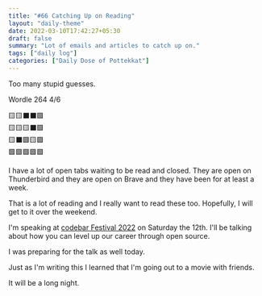 ```yaml
---
title: "#66 Catching Up on Reading"
layout: "daily-theme"
date: 2022-03-10T17:42:27+05:30
draft: false
summary: "Lot of emails and articles to catch up on."
tags: ["daily log"]
categories: ["Daily Dose of Pottekkat"]
---
```


Too many stupid guesses.

Wordle 264 4/6

🟨🟨⬛⬛🟩\
🟨🟨🟨⬛🟩\
🟨⬛🟩🟨🟩\
🟩🟩🟩🟩🟩

I have a lot of open tabs waiting to be read and closed. They are open on Thunderbird and they are open on Brave and they have been for at least a week.

That is a lot of reading and I really want to read these too. Hopefully, I will get to it over the weekend.

I'm speaking at [codebar Festival 2022](https://hopin.com/events/codebar-festival-2022) on Saturday the 12th. I'll be talking about how you can level up our career through open source.

I was preparing for the talk as well today.

Just as I'm writing this I learned that I'm going out to a movie with friends.

It will be a long night.
